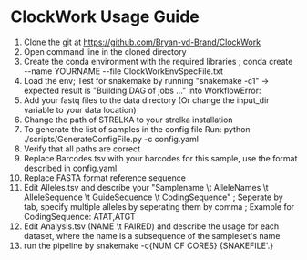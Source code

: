 # ClockWork Usage Guide

1. Clone the git at https://github.com/Bryan-vd-Brand/ClockWork
2. Open command line in the cloned directory
2. Create the conda environment with the required libraries ; conda create --name YOURNAME --file ClockWorkEnvSpecFile.txt
3. Load the env; Test for snakemake by running "snakemake -c1" -> expected result is "Building DAG of jobs ..." into WorkflowError:
4. Add your fastq files to the data directory (Or change the input_dir variable to your data location)
5. Change the path of STRELKA to your strelka installation
6. To generate the list of samples in the config file Run: python ./scripts/GenerateConfigFile.py -c config.yaml  
7. Verify that all paths are correct
8. Replace Barcodes.tsv with your barcodes for this sample, use the format described in config.yaml
9. Replace FASTA format reference sequence
10. Edit Alleles.tsv and describe your "Samplename \t AlleleNames \t AlleleSequence \t GuideSequence \t CodingSequence" ; Seperate by tab, specify multiple alleles by seperating them by comma ; Example for CodingSequence: ATAT,ATGT
11. Edit Analysis.tsv (NAME \t PAIRED) and describe the usage for each dataset, where the name is a subsequence of the sampleset's name
12. run the pipeline by snakemake -c{NUM OF CORES} {SNAKEFILE'.}
